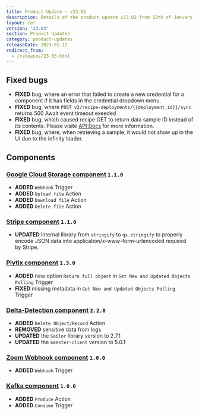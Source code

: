 ```yaml
---
title: Product Update - v23.02
description: Details of the product update v23.02 from 12th of January 2023.
layout: rel
version: "23.03"
section: Product Updates
category: product-updates
releaseDate: 2023-01-12
redirect_from:
  - /releases/23.03.html
---
```


## Fixed bugs

*   **FIXED** bug, where an error that failed to create a new credential for a component if it has fields in the credential dropdown menu.
*   **FIXED** bug, where `POST v2/recipe-deployments/{{deployment_id}}/sync` returns 500 Await event timeout exeeded
*   **FIXED** bug, which caused recipe GET to return data sample ID instead of its contents. Please visite [API Docs](({{site.data.tenant.apiDocsUri}}/v2#/recipes/patch_recipes__recipe_id)) for more information.
*   **FIXED** bug, where, when retrieving a sample, it would not show up in the UI due to the infinity loader.

## Components

### [Google Cloud Storage component](/components/google-cloud-storage/) `1.1.0`

*   **ADDED**  `Webhook` Trigger
*   **ADDED**  `Upload file` Action
*   **ADDED**  `Download file` Action
*   **ADDED**  `Delete file` Action

### [Stripe component](/components/stripe/) `1.1.0`

*   **UPDATED**  internal library from `stringify` to `qs.stringify` to properly encode JSON data into application/x-www-form-urlencoded required by Stripe.

### [Plytix component](/components/plytix/) `1.3.0`

*   **ADDED**  new option `Return full object` in `Get New and Updated Objects Polling` Trigger
*   **FIXED**  missing metadata in `Get New and Updated Objects Polling` Trigger

### [Delta-Detection component](/components/delta-detection/) `2.2.0`

*   **ADDED**  `Delete Object/Record` Action
*   **REMOVED**  sensitive data from logs
*   **UPDATED**  the `Sailor` library version to 2.7.1
*   **UPDATED**  the `maester-client` version to 5.0.1

### [Zoom Webhook component](/components/zoom-webhook/) `1.0.0`

*   **ADDED** `Webhook` Trigger

### [Kafka component](/components/kafka/) `1.0.0`

*   **ADDED** `Produce` Action
*   **ADDED** `Consume` Trigger
